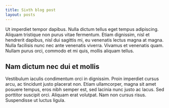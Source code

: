 ```yaml
---
title: Sixth blog post
layout: posts
---
```


Ut imperdiet tempor dapibus. Nulla dictum tellus eget tempus adipiscing. Aliquam tristique non purus vitae fermentum. Etiam dignissim, nisl et hendrerit dapibus, nisl dui sagittis mi, eu venenatis lectus magna at magna. Nulla facilisis nunc nec ante venenatis viverra. Vivamus et venenatis quam. Nullam purus orci, commodo et mi quis, mollis aliquam tellus. 

## Nam dictum nec dui et mollis

Vestibulum iaculis condimentum orci in dignissim. Proin imperdiet cursus arcu, ac tincidunt justo placerat non. Etiam ullamcorper, magna sit amet posuere tempus, eros nibh semper est, sed lacinia nunc justo ac lacus. Sed porttitor suscipit orci. Aliquam erat volutpat. Nam non cursus risus. Suspendisse ut luctus ligula.
